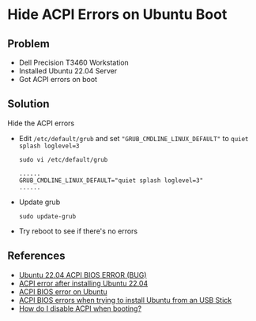 # Hide ACPI Errors on Ubuntu Boot

## Problem
* Dell Precision T3460 Workstation
* Installed Ubuntu 22.04 Server
* Got ACPI errors on boot

## Solution

Hide the ACPI errors

* Edit `/etc/default/grub` and set `"GRUB_CMDLINE_LINUX_DEFAULT"` to `quiet splash loglevel=3`

  ```
  sudo vi /etc/default/grub
  ```

  ```
  ......
  GRUB_CMDLINE_LINUX_DEFAULT="quiet splash loglevel=3"
  ......
  ```

* Update grub

  ```
  sudo update-grub
  ```

* Try reboot to see if there's no errors

## References
* [Ubuntu 22.04 ACPI BIOS ERROR (BUG)](https://askubuntu.com/questions/1411354/ubuntu-22-04-acpi-bios-error-bug)
* [ACPI error after installing Ubuntu 22.04](https://linux.org/threads/acpi-error-after-installing-ubuntu-22-04.40993/)
* [ACPI BIOS error on Ubuntu](https://www.dell.com/community/Inspiron/ACPI-BIOS-error-on-Ubuntu/td-p/8249583)
* [ACPI BIOS errors when trying to install Ubuntu from an USB Stick](https://community.acer.com/en/discussion/566320/acpi-bios-errors-when-trying-to-install-ubuntu-from-an-usb-stick)
* [How do I disable ACPI when booting?](https://askubuntu.com/questions/160036/how-do-i-disable-acpi-when-booting)
